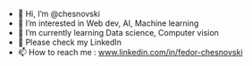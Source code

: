 - 👋 Hi, I’m @chesnovski
- 👀 I’m interested in Web dev, AI, Machine learning 
- 🌱 I’m currently learning Data science, Computer vision 
- 💞️ Please check my LinkedIn
- 📫 How to reach me : www.linkedin.com/in/fedor-chesnovski

<!---
chesnovski/chesnovski is a ✨ special ✨ repository because its `README.md` (this file) appears on your GitHub profile.
You can click the Preview link to take a look at your changes.
--->
